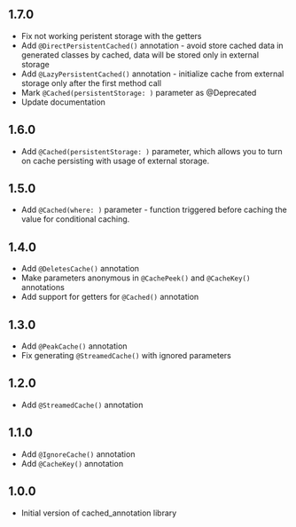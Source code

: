 ## 1.7.0
* Fix not working peristent storage with the getters
* Add `@DirectPersistentCached()` annotation - avoid store cached data in generated classes by cached, data will be stored only in external storage
* Add `@LazyPersistentCached()` annotation - initialize cache from external storage only after the first method call
* Mark `@Cached(persistentStorage: )` parameter as @Deprecated
* Update documentation

## 1.6.0
* Add `@Cached(persistentStorage: )` parameter, which allows you to turn on cache persisting with usage of external storage.

## 1.5.0 
* Add `@Cached(where: )` parameter - function triggered before caching the value for conditional caching.

## 1.4.0
* Add `@DeletesCache()` annotation
* Make parameters anonymous in `@CachePeek()` and `@CacheKey()` annotations
* Add support for getters for `@Cached()` annotation

## 1.3.0
* Add `@PeakCache()` annotation
* Fix generating `@StreamedCache()` with ignored parameters

## 1.2.0
* Add `@StreamedCache()` annotation

## 1.1.0
* Add `@IgnoreCache()` annotation
* Add `@CacheKey()` annotation

## 1.0.0
* Initial version of cached_annotation library
